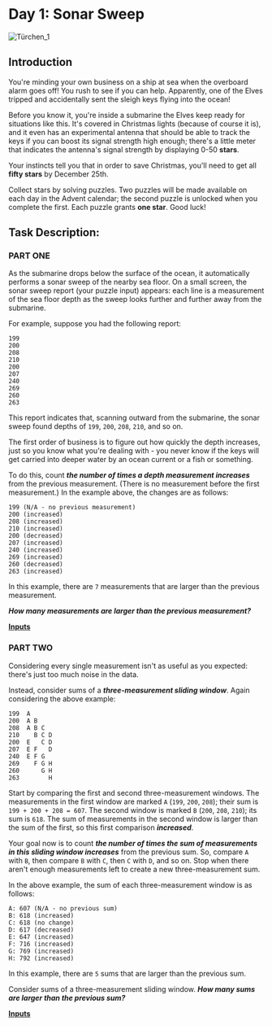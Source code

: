 # Day 1: Sonar Sweep
![Türchen_1](https://3.bp.blogspot.com/--vJUYRaGFV4/WYszlmH-I6I/AAAAAAAACeo/MhcvJGlf4_cfMVZZxu9XluSb2LO9lkF-QCEwYBhgL/s1600/1.jpg)

## Introduction
You're minding your own business on a ship at sea when the overboard alarm goes off! You rush to see if you can help. Apparently, one of the Elves tripped and accidentally sent the sleigh keys flying into the ocean!

Before you know it, you're inside a submarine the Elves keep ready for situations like this. It's covered in Christmas lights (because of course it is), and it even has an experimental antenna that should be able to track the keys if you can boost its signal strength high enough; there's a little meter that indicates the antenna's signal strength by displaying 0-50 **stars**.

Your instincts tell you that in order to save Christmas, you'll need to get all **fifty stars** by December 25th.

Collect stars by solving puzzles. Two puzzles will be made available on each day in the Advent calendar; the second puzzle is unlocked when you complete the first. Each puzzle grants **one star**. Good luck!

## Task Description:
### PART ONE
As the submarine drops below the surface of the ocean, it automatically performs a sonar sweep of the nearby sea floor. On a small screen, the sonar sweep report (your puzzle input) appears: each line is a measurement of the sea floor depth as the sweep looks further and further away from the submarine.

For example, suppose you had the following report:

```
199
200
208
210
200
207
240
269
260
263
```

This report indicates that, scanning outward from the submarine, the sonar sweep found depths of ```199```, ```200```, ```208```, ```210```, and so on.

The first order of business is to figure out how quickly the depth increases, just so you know what you're dealing with - you never know if the keys will get carried into deeper water by an ocean current or a fish or something.

To do this, count _**the number of times a depth measurement increases**_ from the previous measurement. (There is no measurement before the first measurement.) In the example above, the changes are as follows:

```
199 (N/A - no previous measurement)
200 (increased)
208 (increased)
210 (increased)
200 (decreased)
207 (increased)
240 (increased)
269 (increased)
260 (decreased)
263 (increased)
```
In this example, there are ```7``` measurements that are larger than the previous measurement.

_**How many measurements are larger than the previous measurement?**_

**[Inputs](https://github.com/Darkoberd00/advent-of-code-2021/tree/master/src/main/resources)**

### PART TWO

Considering every single measurement isn't as useful as you expected: there's just too much noise in the data.

Instead, consider sums of a _**three-measurement sliding window**_. Again considering the above example:
```
199  A      
200  A B    
208  A B C  
210    B C D
200  E   C D
207  E F   D
240  E F G  
269    F G H
260      G H
263        H
```
Start by comparing the first and second three-measurement windows. The measurements in the first window are marked ```A``` (```199```, ```200```, ```208```); their sum is ```199 + 200 + 208 = 607```. The second window is marked ```B``` (```200```, ```208```, ```210```); its sum is ```618```. The sum of measurements in the second window is larger than the sum of the first, so this first comparison _**increased**_.

Your goal now is to count _**the number of times the sum of measurements in this sliding window increases**_ from the previous sum. So, compare ```A``` with ```B```, then compare ```B``` with ```C```, then ```C``` with ```D```, and so on. Stop when there aren't enough measurements left to create a new three-measurement sum.

In the above example, the sum of each three-measurement window is as follows:
```
A: 607 (N/A - no previous sum)
B: 618 (increased)
C: 618 (no change)
D: 617 (decreased)
E: 647 (increased)
F: 716 (increased)
G: 769 (increased)
H: 792 (increased)
```
In this example, there are ```5``` sums that are larger than the previous sum.

Consider sums of a three-measurement sliding window. _**How many sums are larger than the previous sum?**_

**[Inputs](https://github.com/Darkoberd00/advent-of-code-2021/tree/master/src/main/resources)**
